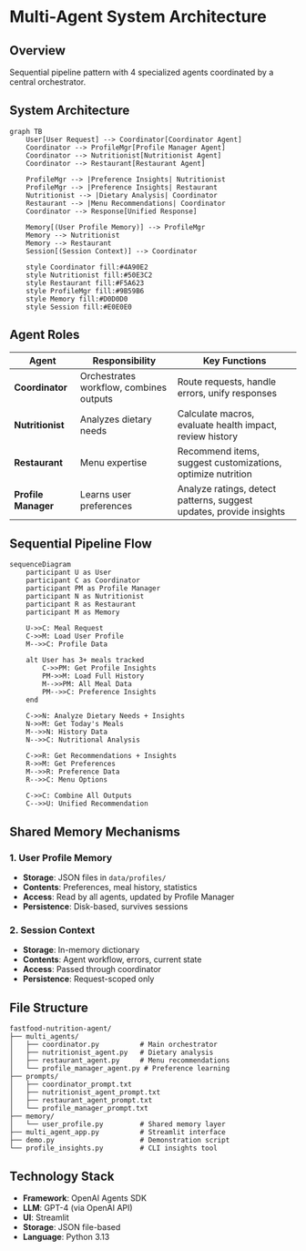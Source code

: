 # Multi-Agent System Architecture

## Overview
Sequential pipeline pattern with 4 specialized agents coordinated by a central orchestrator.

## System Architecture

```mermaid
graph TB
    User[User Request] --> Coordinator[Coordinator Agent]
    Coordinator --> ProfileMgr[Profile Manager Agent]
    Coordinator --> Nutritionist[Nutritionist Agent]
    Coordinator --> Restaurant[Restaurant Agent]
    
    ProfileMgr --> |Preference Insights| Nutritionist
    ProfileMgr --> |Preference Insights| Restaurant
    Nutritionist --> |Dietary Analysis| Coordinator
    Restaurant --> |Menu Recommendations| Coordinator
    Coordinator --> Response[Unified Response]
    
    Memory[(User Profile Memory)] --> ProfileMgr
    Memory --> Nutritionist
    Memory --> Restaurant
    Session[(Session Context)] --> Coordinator
    
    style Coordinator fill:#4A90E2
    style Nutritionist fill:#50E3C2
    style Restaurant fill:#F5A623
    style ProfileMgr fill:#9B59B6
    style Memory fill:#D0D0D0
    style Session fill:#E0E0E0
```

## Agent Roles

| Agent | Responsibility | Key Functions |
|-------|---------------|---------------|
| **Coordinator** | Orchestrates workflow, combines outputs | Route requests, handle errors, unify responses |
| **Nutritionist** | Analyzes dietary needs | Calculate macros, evaluate health impact, review history |
| **Restaurant** | Menu expertise | Recommend items, suggest customizations, optimize nutrition |
| **Profile Manager** | Learns user preferences | Analyze ratings, detect patterns, suggest updates, provide insights |

## Sequential Pipeline Flow

```mermaid
sequenceDiagram
    participant U as User
    participant C as Coordinator
    participant PM as Profile Manager
    participant N as Nutritionist
    participant R as Restaurant
    participant M as Memory
    
    U->>C: Meal Request
    C->>M: Load User Profile
    M-->>C: Profile Data
    
    alt User has 3+ meals tracked
        C->>PM: Get Profile Insights
        PM->>M: Load Full History
        M-->>PM: All Meal Data
        PM-->>C: Preference Insights
    end
    
    C->>N: Analyze Dietary Needs + Insights
    N->>M: Get Today's Meals
    M-->>N: History Data
    N-->>C: Nutritional Analysis
    
    C->>R: Get Recommendations + Insights
    R->>M: Get Preferences
    M-->>R: Preference Data
    R-->>C: Menu Options
    
    C->>C: Combine All Outputs
    C-->>U: Unified Recommendation
```

## Shared Memory Mechanisms

### 1. User Profile Memory
- **Storage**: JSON files in `data/profiles/`
- **Contents**: Preferences, meal history, statistics
- **Access**: Read by all agents, updated by Profile Manager
- **Persistence**: Disk-based, survives sessions

### 2. Session Context
- **Storage**: In-memory dictionary
- **Contents**: Agent workflow, errors, current state
- **Access**: Passed through coordinator
- **Persistence**: Request-scoped only

## File Structure

```
fastfood-nutrition-agent/
├── multi_agents/
│   ├── coordinator.py          # Main orchestrator
│   ├── nutritionist_agent.py   # Dietary analysis
│   ├── restaurant_agent.py     # Menu recommendations
│   └── profile_manager_agent.py # Preference learning
├── prompts/
│   ├── coordinator_prompt.txt
│   ├── nutritionist_agent_prompt.txt
│   ├── restaurant_agent_prompt.txt
│   └── profile_manager_prompt.txt
├── memory/
│   └── user_profile.py         # Shared memory layer
├── multi_agent_app.py          # Streamlit interface
├── demo.py                     # Demonstration script
└── profile_insights.py         # CLI insights tool
```

## Technology Stack

- **Framework**: OpenAI Agents SDK
- **LLM**: GPT-4 (via OpenAI API)
- **UI**: Streamlit
- **Storage**: JSON file-based
- **Language**: Python 3.13

